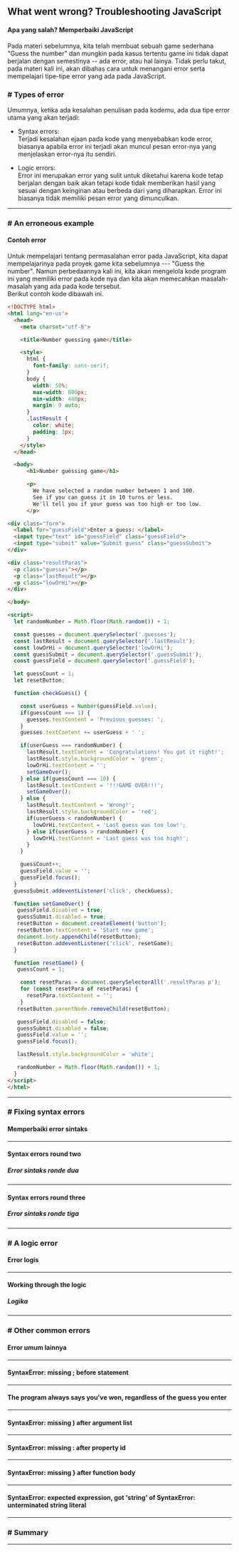 ## What went wrong? Troubleshooting JavaScript

#### Apa yang salah? Memperbaiki JavaScript

Pada materi sebelumnya, kita telah membuat sebuah game sederhana "Guess the number" dan mungkin pada kasus tertentu game ini tidak dapat
berjalan dengan semestinya -- ada error, atau hal lainya. Tidak perlu takut, pada materi kali ini, akan dibahas cara untuk menangani error
serta mempelajari tipe-tipe error yang ada pada JavaScript.

### # Types of error

Umumnya, ketika ada kesalahan penulisan pada kodemu, ada dua tipe error utama yang akan terjadi:

* Syntax errors: <br/>
  Terjadi kesalahan ejaan pada kode yang menyebabkan kode error, biasanya apabila error ini terjadi akan muncul pesan error-nya yang menjelaskan error-nya
  itu sendiri.

* Logic errors: <br/>
  Error ini merupakan error yang sulit untuk diketahui karena kode tetap berjalan dengan baik akan tetapi kode tidak memberikan hasil yang sesuai dengan keinginan
  atau berbeda dari yang diharapkan. Error ini biasanya tidak memiliki pesan error yang dimunculkan.

---

### # An erroneous example

#### Contoh error

Untuk mempelajari tentang permasalahan error pada JavaScript, kita dapat mempelajarinya pada proyek game kita sebelumnya --- "Guess the number". Namun perbedaannya kali ini, kita akan mengelola kode program ini yang memiliki error pada kode nya dan kita akan memecahkan masalah-masalah yang ada pada kode tersebut.
<br/>
Berikut contoh kode dibawah ini.

```html
<!DOCTYPE html>
<html lang="en-us">
  <head>
    <meta charset="utf-8">

    <title>Number guessing game</title>

    <style>
      html {
        font-family: sans-serif;
      }
      body {
        width: 50%;
        max-width: 800px;
        min-width: 480px;
        margin: 0 auto;
      }
      .lastResult {
        color: white;
        padding: 3px;
      }
    </style>
  </head>

  <body>
      <h1>Number guessing game</h1>

      <p>
        We have selected a random number between 1 and 100.
        See if you can guess it in 10 turns or less.
        We'll tell you if your guess was too high or too low.
      </p>

<div class="form">
  <label for="guessField">Enter a guess: </label>
  <input type="text" id="guessField" class="guessField">
  <input type="submit" value="Submit guess" class="guessSubmit">
</div>

<div class="resultParas">
  <p class="guesses"></p>
  <p class="lastResult"></p>
  <p class="lowOrHi"></p>
</div>

</body>

<script>
  let randomNumber = Math.floor(Math.random()) + 1;

  const guesses = document.querySelector('.guesses');
  const lastResult = document.querySelector('.lastResult');
  const lowOrHi = document.querySelector('lowOrHi');
  const guessSubmit = document.querySelector('.guessSubmit');
  const guessField = document.querySelector('.guessField');

  let guessCount = 1;
  let resetButton;

  function checkGuess() {

    const userGuess = Number(guessField.value);
    if(guessCount === 1) {
      guesses.textContent = 'Previous guesses: ';
    }
    guesses.textContent += userGuess + ' ';

    if(userGuess === randomNumber) {
      lastResult.textContent = 'Congratulations! You got it right!';
      lastResult.style.backgroundColor = 'green';
      lowOrHi.textContent = '';
      setGameOver();
    } else if(guessCount === 10) {
      lastResult.textContent = '!!!GAME OVER!!!';
      setGameOver();
    } else {
      lastResult.textContent = 'Wrong!';
      lastResult.style.backgroundColor = 'red';
      if(userGuess < randomNumber) {
        lowOrHi.textContent = 'Last guess was too low!';
      } else if(userGuess > randomNumber) {
        lowOrHi.textContent = 'Last guess was too high!';
      }
    }

    guessCount++;
    guessField.value = '';
    guessField.focus();
  }
  guessSubmit.addeventListener('click', checkGuess);

  function setGameOver() {
   guessField.disabled = true;
   guessSubmit.disabled = true;
   resetButton = document.createElement('button');
   resetButton.textContent = 'Start new game';
   document.body.appendChild(resetButton);
   resetButton.addeventListener('click', resetGame);
  }

  function resetGame() {
   guessCount = 1;

    const resetParas = document.querySelectorAll('.resultParas p');
    for (const resetPara of resetParas) {
      resetPara.textContent = '';
    }
   resetButton.parentNode.removeChild(resetButton);

   guessField.disabled = false;
   guessSubmit.disabled = false;
   guessField.value = '';
   guessField.focus();

   lastResult.style.backgroundColor = 'white';

   randomNumber = Math.floor(Math.random()) + 1;
  }
</script>
</html>
```

---

### # Fixing syntax errors

#### Memperbaiki error sintaks

---

#### Syntax errors round two

##### Error sintaks ronde dua

---

#### Syntax errors round three

##### Error sintaks ronde tiga

---

### # A logic error

#### Error logis

---

#### Working through the logic

##### Logika

---

### # Other common errors

#### Error umum lainnya

---

#### SyntaxError: missing ; before statement

---

#### The program always says you've won, regardless of the guess you enter

---

#### SyntaxError: missing ) after argument list

---

#### SyntaxError: missing : after property id

---

#### SyntaxError: missing } after function body

---

#### SyntaxError: expected expression, got 'string' of SyntaxError: unterminated string literal

---

### # Summary

---
